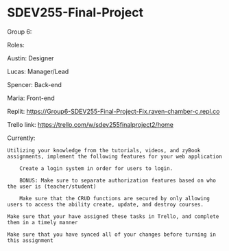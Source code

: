 # SDEV255-Final-Project
Group 6:

Roles: 

Austin: Designer

Lucas: Manager/Lead

Spencer: Back-end

Maria: Front-end

Replit: https://Group6-SDEV255-Final-Project-Fix.raven-chamber-c.repl.co 

Trello link: https://trello.com/w/sdev255finalproject2/home

Currently:

    Utilizing your knowledge from the tutorials, videos, and zyBook assignments, implement the following features for your web application
    
        Create a login system in order for users to login.
        
        BONUS: Make sure to separate authorization features based on who the user is (teacher/student)
        
        Make sure that the CRUD functions are secured by only allowing users to access the ability create, update, and destroy courses.

    Make sure that your have assigned these tasks in Trello, and complete them in a timely manner
    
    Make sure that you have synced all of your changes before turning in this assignment
